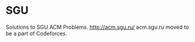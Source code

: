 # SGU
Solutions to SGU ACM Problems.
http://acm.sgu.ru/
acm.sgu.ru moved to be a part of Codeforces.
